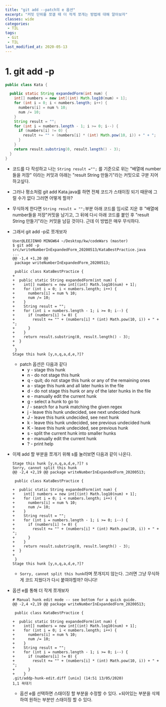 ```yaml
---
title: "git add --patch의 e 옵션"
excerpt: "커밋 단위를 쪼갤 때 더 작게 쪼개는 방법에 대해 알아보자"
classes: wide
categories:
 - TIL
tags:
 - Git
 - TIL
last_modified_at: 2020-05-13
---
```




# 1. git add -p

```java
public class Kata {

  public static String expandedForm(int num) {
    int[] numbers = new int[(int) Math.log10(num) + 1];
    for (int i = 0; i < numbers.length; i++) {
      numbers[i] = num % 10;
      num /= 10;
    }
    String result = "";
    for (int i = numbers.length - 1; i >= 0; i--) {
      if (numbers[i] != 0) {
        result += "" + (numbers[i] * (int) Math.pow(10, i)) + " + ";
      }
    }
    return result.substring(0, result.length() - 3);
  }
}
```

* 코드를 다 작성하고 나는 `String result ="";` 를 기준으로 위는 "배열에 number들을 저장" 이라는 커밋과 아래는 "result String 만들기"라는 커밋으로 구분 지어 하고싶다.

* 그러나 평소처럼 git add Kata.java를 하면 전체 코드가 스태이징 되기 때문에 그럴 수가 없다 그러면 어떻게 할까?

* 무식하게 한다면 `String result = "";`부분 아래 코드를 임시로 지운 후 "배열에 number들을 저장"커밋을 남기고, 그 뒤에 다시 아래 코드를 붙인 후 "result String 만들기"라는 커밋을 남길 것이다. 근데 이 방법은 매우 무식하다.

* 그래서 git add -p로 쪼개보자

  ```
  User@LEEJINHO MINGW64 ~/Desktop/kw/codeWars (master)
  $ git add -p src/writeNumberInExpandedForm_20200513/KataBestPractice.java
  ...
  @@ -1,4 +1,20 @@
   package writeNumberInExpandedForm_20200513;
  
   public class KataBestPractice {
  +
  +  public static String expandedForm(int num) {
  +    int[] numbers = new int[(int) Math.log10(num) + 1];
  +    for (int i = 0; i < numbers.length; i++) {
  +      numbers[i] = num % 10;
  +      num /= 10;
  +    }
  +    String result = "";
  +    for (int i = numbers.length - 1; i >= 0; i--) {
  +      if (numbers[i] != 0) {
  +        result += "" + (numbers[i] * (int) Math.pow(10, i)) + " + ";
  +      }
  +    }
  +    return result.substring(0, result.length() - 3);
  +  }
  +
   }
  Stage this hunk [y,n,q,a,d,e,?]? 
  ```

  * patch 옵션은 다음과 같다
    * y - stage this hunk
    * n - do not stage this hunk
    * q - quit; do not stage this hunk or any of the remaining ones
    * a - stage this hunk and all later hunks in the file
    * d - do not stage this hunk or any of the later hunks in the file
    * e - manually edit the current hunk
    * g - select a hunk to go to
    * / - search for a hunk matching the given regex
    * j - leave this hunk undecided, see next undecided hunk
    * J - leave this hunk undecided, see next hunk
    * k - leave this hunk undecided, see previous undecided hunk
    * K - leave this hunk undecided, see previous hunk
    * s - split the current hunk into smaller hunks
    * e - manually edit the current hunk
    * ? - print help

* 이제 add 할 부분을 쪼개기 위해 s를 눌러보면 다음과 같이 나온다.

  ```
  Stage this hunk [y,n,q,a,d,e,?]? s
  Sorry, cannot split this hunk
  @@ -2,4 +2,19 @@ package writeNumberInExpandedForm_20200513;
  
   public class KataBestPractice {
  
  +  public static String expandedForm(int num) {
  +    int[] numbers = new int[(int) Math.log10(num) + 1];
  +    for (int i = 0; i < numbers.length; i++) {
  +      numbers[i] = num % 10;
  +      num /= 10;
  +    }
  +    String result = "";
  +    for (int i = numbers.length - 1; i >= 0; i--) {
  +      if (numbers[i] != 0) {
  +        result += "" + (numbers[i] * (int) Math.pow(10, i)) + " + ";
  +      }
  +    }
  +    return result.substring(0, result.length() - 3);
  +  }
  +
   }
  Stage this hunk [y,n,q,a,d,e,?]? 
  ```

  * `Sorry, cannot split this hunk`라며 쪼개지지 않는다. 그러면 그냥 무식하게 코드 지웠다가 다시 붙여야할까? 아니다!



* 옵션 e를 통해 더 작게 쪼개보자

  ```
  # Manual hunk edit mode -- see bottom for a quick guide.
  @@ -2,4 +2,19 @@ package writeNumberInExpandedForm_20200513;
  
   public class KataBestPractice {
  
  +  public static String expandedForm(int num) {
  +    int[] numbers = new int[(int) Math.log10(num) + 1];
  +    for (int i = 0; i < numbers.length; i++) {
  +      numbers[i] = num % 10;
  +      num /= 10;
  +    }
  +    String result = "";
  +    for (int i = numbers.length - 1; i >= 0; i--) {
  +      if (numbers[i] != 0) {
  +        result += "" + (numbers[i] * (int) Math.pow(10, i)) + " + ";
  +      }
  +    }
  .git/addp-hunk-edit.diff [unix] (14:51 13/05/2020)                                                                                       1,1 꼭대기
  ```

  * 옵션 e를 선택하면 스태이징 할 부분을 수정할 수 있다. +되어있는 부분을 삭제하여 원하는 부분만 스태이징 할 수 있다.

    



